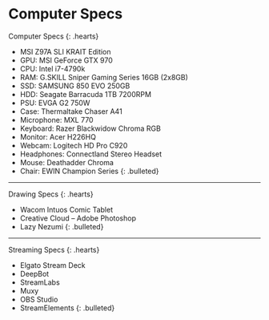 # Computer Specs

Computer Specs
{: .hearts}

* MSI Z97A SLI KRAIT Edition
* GPU: MSI GeForce GTX 970
* CPU: Intel i7-4790k
* RAM: G.SKILL Sniper Gaming Series 16GB (2x8GB)
* SSD: SAMSUNG 850 EVO 250GB
* HDD: Seagate Barracuda 1TB 7200RPM
* PSU: EVGA G2 750W
* Case: Thermaltake Chaser A41
* Microphone: MXL 770
* Keyboard: Razer Blackwidow Chroma RGB
* Monitor: Acer H226HQ
* Webcam: Logitech HD Pro C920
* Headphones: Connectland Stereo Headset
* Mouse: Deathadder Chroma
* Chair: EWIN Champion Series
{: .bulleted}

---

Drawing Specs
{: .hearts}

* Wacom Intuos Comic Tablet
* Creative Cloud – Adobe Photoshop
* Lazy Nezumi
{: .bulleted}

---

Streaming Specs
{: .hearts}

* Elgato Stream Deck
* DeepBot
* StreamLabs
* Muxy
* OBS Studio
* StreamElements
{: .bulleted}

